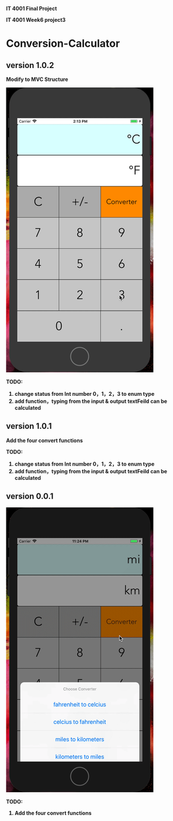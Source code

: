 <b> IT 4001 Final Project <b>
  
<b> IT 4001 Week6 project3 <b>


# Conversion-Calculator

## version 1.0.2

Modify to MVC Structure

![image](https://github.com/jlbwm/Conversion-Calculator/blob/master/Kapture%202018-07-08%20at%2014.14.22.gif)

TODO:
1. change status from Int number 0，1，2，3 to enum type
2. add function，typing from the input & output textFeild can be calculated

## version 1.0.1

Add the four convert functions

TODO:
1. change status from Int number 0，1，2，3 to enum type
2. add function，typing from the input & output textFeild can be calculated

## version 0.0.1

![image](https://github.com/jlbwm/Conversion-Calculator/blob/master/Kapture%202018-07-07%20at%2023.25.22.gif)

TODO:
1. Add the four convert functions

